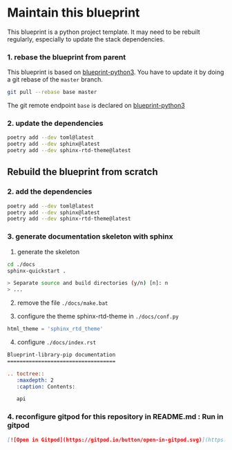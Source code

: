 # Maintain this blueprint

This blueprint is a python project template. It may need to be rebuilt regularly, especially to update the stack dependencies.

### 1. rebase the blueprint from parent

This blueprint is based on [blueprint-python3](https://github.com/FabienArcellier/blueprint-python3). You have to update it by doing a git rebase of the `master` branch.

```bash
git pull --rebase base master
```

The git remote endpoint `base` is declared on [blueprint-python3](https://github.com/FabienArcellier/blueprint-python3)

### 2. update the dependencies

```bash
poetry add --dev toml@latest
poetry add --dev sphinx@latest
poetry add --dev sphinx-rtd-theme@latest
```

## Rebuild the blueprint from scratch

### 2. add the dependencies

```bash
poetry add --dev toml@latest
poetry add --dev sphinx@latest
poetry add --dev sphinx-rtd-theme@latest
```

### 3. generate documentation skeleton with sphinx

1. generate the skeleton

```bash
cd ./docs
sphinx-quickstart .

> Separate source and build directories (y/n) [n]: n
> ...
```

2. remove the file `./docs/make.bat`

3. configure the theme sphinx-rtd-theme in `./docs/conf.py`

```python
html_theme = 'sphinx_rtd_theme'
```

4. configure `./docs/index.rst`

```rst
Blueprint-library-pip documentation
===================================

.. toctree::
   :maxdepth: 2
   :caption: Contents:

   api
```

### 4. reconfigure gitpod for this repository in README.md : Run in gitpod

```markdown
[![Open in Gitpod](https://gitpod.io/button/open-in-gitpod.svg)](https://gitpod.io/#https://github.com/FabienArcellier/blueprint-library-pip)
```
